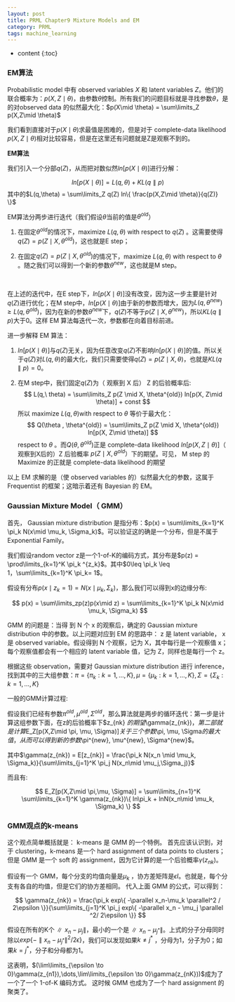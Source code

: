 ```yaml
---
layout: post
title: PRML Chapter9 Mixture Models and EM
category: PRML
tags: machine_learning
---
```


* content
{:toc}






### EM算法

Probabilistic model 中有 observed variables $X$ 和 latent variables $Z$。他们的联合概率为：$p(X,Z\mid \theta)$，由参数$\theta$控制。所有我们的问题目标就是寻找参数$\theta$，是的对observed data 的似然最大化：$p(X\mid \theta) = \sum\limits_Z p(X,Z\mid \theta)$

我们看到直接对于$p(X \mid \theta)$求最值是困难的，但是对于 complete-data likelihood $p(X,Z\mid \theta)$相对比较容易，但是在这里还有问题就是Z是观察不到的。

**EM算法**

我们引入一个分部$q(Z)$，从而把对数似然$ln [p(X\mid \theta)]$进行分解：


$$
ln [p(X\mid \theta)] = L(q, \theta) + KL(q \parallel p)
$$
其中的$L(q,\theta) = \sum\limits_Z q(Z) ln\{ \frac{p(X,Z\mid \theta)}{q(Z)} \}$

EM算法分两步进行迭代（我们假设$\theta$当前的值是$\theta^{old}$）

1. 在固定$\theta^{old}$的情况下，maximize $L (q,\theta)$ with respect to $q(Z)$ 。这需要使得$q(Z) = p(Z\mid X, \theta^{old})$，这也就是E step；

2. 在固定$q(Z) = p(Z\mid X, \theta^{old})$的情况下，maximize  $L (q,\theta)$ with respect to $\theta$ 。随之我们可以得到一个新的参数$\theta^{new}$，这也就是M step。

   ​

在上述的迭代中，在E step下，$ln[p(X\mid \theta)]$没有改变，因为这一步主要是针对$q(Z)$进行优化；在M step中，$ln[p(X \mid \theta)]$由于新的参数而增大，因为$L(q, \theta^{new}) \geq L(q, \theta^{old})$，因为在新的参数$\theta^{new}$下，$q(Z)$不等于$p(Z\mid X, \theta^{new})$，所以$KL(q \parallel p)$大于0。这样 EM 算法每迭代一次，参数都在向着目标前进。

进一步解释 EM 算法：

1. $ln[p(X\mid \theta)]$与$q(Z)$无关，因为任意改变$q(Z)$不影响$ln[p(X\mid \theta)]$的值。所以关于$q(Z)$对$L(q, \theta)$的最大化，我们只需要使得$q(Z) = p(Z\mid X ,\theta)$，也就是$KL(q\parallel p) =0$。

2. 在M step中，我们固定$q(Z)$为（ 观察到 X 后） Z 的后验概率后:
   $$
   L(q,\ theta) = \sum\limits_Z p(Z \mid X, \theta^{old}) ln[p(X, Z\mid \theta)] + const
   $$
   所以 maximize $L(q,\theta)$with respect to $\theta$ 等价于最大化：
   $$
   Q(\theta , \theta^{old}) = \sum\limits_Z p(Z \mid X, \theta^{old}) ln[p(X, Z\mid \theta)]
   $$
   respect to $\theta$ 。而$Q(\theta, \theta^{old})$正是 complete-data likelihood $ln[p(X,Z\mid \theta)]$（ 观察到X后的）Z 后验概率 $p(Z\mid X,\theta^{old}）$下的期望。可见， M step 的 Maximize 的正就是 complete-data likelihood 的期望

以上 EM 求解的是（使 observed variables 的）似然最大化的参数，这属于 Frequentist 的框架；这暗示着还有 Bayesian 的 EM。



### Gaussian Mixture Model（ GMM）

首先， Gaussian mixture distribution 是指分布：$p(x) = \sum\limits_{k=1}^K \pi_k N(x\mid \mu_k, \Sigma_k)$。可以验证这的确是一个分布，但是不属于Exponential Family。

我们假设random vector z是一个1-of-K的编码方式，其分布是$p(z) = \prod\limits_{k=1}^K \pi_k ^{z_k}$。其中$0\leq \pi_k \leq 1，\sum\limits_{k=1}^K \pi_k= 1$。

假设有分布$p(x \mid z_k = 1) = N(x\mid \mu_k,\Sigma_k)$，那么我们可以得到x的边缘分布:


$$
p(x) = \sum\limits_zp(z)p(x\mid z) = \sum\limits_{k=1}^K \pi_k N(x\mid \mu_k, \Sigma_k)
$$


GMM 的问题是：当得 到 N 个 x 的观察后，确定的 Gaussian mixture distribution 中的参数。以上问题对应到 EM 的思路中： z 是 latent variable， x 是 observed variable。假设得到 N 个观察，记为 X，其中每行是一个观察值 x；每个观察值都会有一个相应的 latent variable 值，记为 Z，同样也是每行一个 z。

根据这些 observation，需要对 Gaussian mixture distribution 进行 inference，找到其中的三大组参数：$\pi = \{ \pi_k:k = 1,\dots,K \}, \mu = \{ \mu_k:k=1,\dots,K \},\Sigma = \{ \Sigma_k:k=1,\dots,K \}$

一般的GMM计算过程:

假设我们已经有参数$\pi^{old}, \mu^{old}, \Sigma^{old}$，那么算法就是两步的循环迭代：第一步是计算这组参数下面，在z的后验概率下$z_{nk} $的期望$\gamma(z_{nk})$，第二部就是计算$E_Z[p(X,Z\mid \pi, \mu, \Sigma)]$关于三个参数$\pi, \mu, \Sigma$的最大值，从而可以得到新的参数$\pi^{new}, \mu^{new}, \Sigma^{new}$。

其中$\gamma(z_{nk}) = E[z_{nk}] = \frac{\pi_k N(x_n \mid \mu_k, \Sigma_k)}{\sum\limits_{j=1}^K \pi_j N(x_n\mid \mu_j,\Sigma_j)}$



而且有:


$$
E_Z[p(X,Z\mid \pi,\mu, \Sigma)] = \sum\limits_{n=1}^K \sum\limits_{k=1}^K \gamma(z_{nk})\{ ln\pi_k + lnN(x_n\mid \mu_k, \Sigma_k) \}
$$


### GMM观点的k-means

这个观点简单概括就是： k-means 是 GMM 的一个特例。
首先应该认识到，对于 clustering，k-means 是一个 hard assignment of data points to clusters；但是 GMM 是一个 soft 的 assignment，因为它计算的是一个后验概率$\gamma(z_{nk})$。

假设有一个 GMM，每个分支的均值向量是$\mu_k$ ，协方差矩阵是$\epsilon I$。也就是，每个分支有各自的均值，但是它们的协方差相同。 代入上面 GMM 的公式，可以得到：


$$
\gamma(z_{nk}) = \frac{\pi_k exp\{ -\parallel x_n-\mu_k \parallel^2 / 2\epsilon \}}{\sum\limits_{j=1}^K \pi_j exp\{ -\parallel x_n - \mu_j \parallel ^2/ 2\epsilon \}}
$$


假设在所有的K个$\parallel x_n - \mu_j \parallel$，最小的一个是$\parallel x_n - \mu_{j^*} \parallel$。上式的分子分母同时除以$exp\{ -\parallel x_n - \mu_{j^*} \parallel^2 / 2\epsilon \}$，我们可以发现如果$k \neq j^*$ ，分母为1，分子为0；如果$k = j^*$，分子和分母都为1。



这表明，$(\lim\limits_{\epsilon \to 0}\gamma(z_{n1}),\dots,\lim\limits_{\epsilon \to 0}\gamma(z_{nK}))​$成为了一个了一个 1-of-K 编码方式。 这时候 GMM 也成为了一个 hard assignment 的聚类了。



